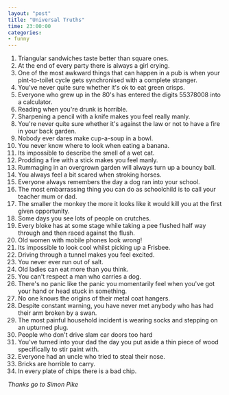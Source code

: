 ```yaml
---
layout: "post"
title: "Universal Truths"
time: 23:00:00
categories: 
- funny
---
```


<ol>
	<li>Triangular sandwiches taste better than square ones.</li>
	<li>At the end of every party there is always a girl crying.</li>
	<li>One of the most awkward things that can happen in a pub is when your pint-to-toilet cycle gets synchronised with a complete stranger.</li>
	<li>You've never quite sure whether it's ok to eat green crisps.</li>
	<li>Everyone who grew up in the 80's has entered the digits 55378008 into a calculator.</li>
	<li>Reading when you're drunk is horrible.</li>
	<li>Sharpening a pencil with a knife makes you feel really manly.</li>
	<li>You're never quite sure whether it's against the law or not to have a fire in your back garden.</li>
	<li>Nobody ever dares make cup-a-soup in a bowl.</li>
	<li>You never know where to look when eating a banana.</li>
	<li>Its impossible to describe the smell of a wet cat.</li>
	<li>Prodding a fire with a stick makes you feel manly.</li>
	<li>Rummaging in an overgrown garden will always turn up a bouncy ball.</li>
	<li>You always feel a bit scared when stroking horses.</li>
	<li>Everyone always remembers the day a dog ran into your school.</li>
	<li>The most embarrassing thing you can do as schoolchild is to call your teacher mum or dad.</li>
	<li>The smaller the monkey the more it looks like it would kill you at the first given opportunity.</li>
	<li>Some days you see lots of people on crutches.</li>
	<li>Every bloke has at some stage while taking a pee flushed half way through and then raced against the flush.</li>
	<li>Old women with mobile phones look wrong!</li>
	<li>Its impossible to look cool whilst picking up a Frisbee.</li>
	<li>Driving through a tunnel makes you feel excited.</li>
	<li>You never ever run out of salt.</li>
	<li>Old ladies can eat more than you think.</li>
	<li>You can't respect a man who carries a dog.</li>
	<li>There's no panic like the panic you momentarily feel when you've got your hand or head stuck in something.</li>
	<li>No one knows the origins of their metal coat hangers.</li>
	<li>Despite constant warning, you have never met anybody who has had their arm broken by a swan.</li>
	<li>The most painful household incident is wearing socks and stepping on an upturned plug.</li>
	<li>People who don't drive slam car doors too hard</li>
	<li>You've turned into your dad the day you put aside a thin piece of wood specifically to stir paint with.</li>
	<li>Everyone had an uncle who tried to steal their nose.</li>
	<li>Bricks are horrible to carry.</li>
	<li>In every plate of chips there is a bad chip.</li>
</ol>
<em>Thanks go to Simon Pike</em>